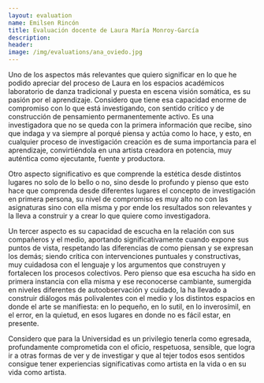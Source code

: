 ```yaml
---
layout: evaluation
name: Emilsen Rincón
title: Evaluación docente de Laura María Monroy-García
description:
header:
image: /img/evaluations/ana_oviedo.jpg
---
```


Uno de los aspectos m&aacute;s relevantes que quiero significar en lo que he podido apreciar del proceso de Laura en los espacios acad&eacute;micos laboratorio de danza tradicional y puesta en escena visi&oacute;n som&aacute;tica, es su pasi&oacute;n por el aprendizaje. Considero que tiene esa capacidad enorme de compromiso con lo que est&aacute; investigando, con sentido cr&iacute;tico y de construcci&oacute;n de pensamiento permanentemente activo. Es una investigadora que no se queda con la primera informaci&oacute;n que recibe, sino que indaga y va siempre al porqu&eacute; piensa y act&uacute;a como lo hace, y esto, en cualquier proceso de investigaci&oacute;n creaci&oacute;n es de suma importancia para el aprendizaje, convirti&eacute;ndola en una artista creadora en potencia, muy aut&eacute;ntica como ejecutante, fuente y productora. &nbsp;&nbsp;

Otro aspecto significativo es que comprende la est&eacute;tica desde distintos lugares no solo de lo bello o no, sino desde lo profundo y pienso que esto hace que comprenda desde diferentes lugares el concepto de investigaci&oacute;n en primera persona, su nivel de compromiso es muy alto no con las asignaturas sino con ella misma y por ende los resultados son relevantes y la lleva a construir y a crear lo que quiere como investigadora.

Un tercer aspecto es su capacidad de escucha en la relaci&oacute;n con sus compa&ntilde;eros y el medio, aportando significativamente cuando expone sus puntos de vista, respetando las diferencias de como piensan y se expresan los dem&aacute;s; siendo cr&iacute;tica con intervenciones puntuales y constructivas, muy cuidadosa con el lenguaje y los argumentos que construyen y fortalecen los procesos colectivos. Pero pienso que esa escucha ha sido en primera instancia con ella misma y ese reconocerse cambiante, sumergida en niveles diferentes de autoobservaci&oacute;n y cuidado, la ha llevado a construir di&aacute;logos m&aacute;s polivalentes con el medio y los distintos espacios en donde el arte se manifiesta: en lo peque&ntilde;o, en lo sutil, en lo inveros&iacute;mil, en el error, en la quietud, en esos lugares en donde no es f&aacute;cil estar, en presente.

Considero que para la Universidad es un privilegio tenerla como egresada, profundamente comprometida con el oficio, respetuosa, sensible, que logra ir a otras formas de ver y de investigar y que al tejer todos esos sentidos consigue tener experiencias significativas como artista en la vida o en su vida como artista.